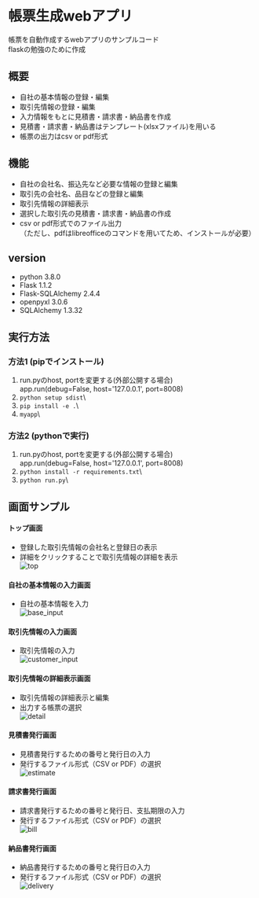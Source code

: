 # 帳票生成webアプリ
帳票を自動作成するwebアプリのサンプルコード  
flaskの勉強のために作成

## 概要
* 自社の基本情報の登録・編集  
* 取引先情報の登録・編集  
* 入力情報をもとに見積書・請求書・納品書を作成  
* 見積書・請求書・納品書はテンプレート(xlsxファイル)を用いる
* 帳票の出力はcsv or pdf形式  

## 機能
* 自社の会社名、振込先など必要な情報の登録と編集  
* 取引先の会社名、品目などの登録と編集  
* 取引先情報の詳細表示  
* 選択した取引先の見積書・請求書・納品書の作成 
* csv or pdf形式でのファイル出力  
（ただし、pdfはlibreofficeのコマンドを用いてため、インストールが必要）  


## version
* python 3.8.0  
* Flask 1.1.2  
* Flask-SQLAlchemy 2.4.4  
* openpyxl 3.0.6  
* SQLAlchemy 1.3.32  
  
## 実行方法
### 方法1 (pipでインストール)
1. run.pyのhost, portを変更する(外部公開する場合)  
app.run(debug=False, host='127.0.0.1', port=8008)  
2. `python setup sdist`\
3. `pip install -e .`\
4. `myapp`\

### 方法2 (pythonで実行)
1. run.pyのhost, portを変更する(外部公開する場合)  
app.run(debug=False, host='127.0.0.1', port=8008)
2. `python install -r requirements.txt`\
3. `python run.py`\


## 画面サンプル
#### トップ画面
* 登録した取引先情報の会社名と登録日の表示  
* 詳細をクリックすることで取引先情報の詳細を表示  
![top](./figure/top.png)

#### 自社の基本情報の入力画面
* 自社の基本情報を入力  
![base_input](./figure/base_input.png)

#### 取引先情報の入力画面
* 取引先情報の入力  
![customer_input](./figure/customer_input.png)
  
#### 取引先情報の詳細表示画面
* 取引先情報の詳細表示と編集  
* 出力する帳票の選択  
![detail](./figure/detail.png)
  
#### 見積書発行画面
* 見積書発行するための番号と発行日の入力  
* 発行するファイル形式（CSV or PDF）の選択  
![estimate](./figure/estimate.png)

#### 請求書発行画面
* 請求書発行するための番号と発行日、支払期限の入力  
* 発行するファイル形式（CSV or PDF）の選択  
![bill](./figure/bill.png)
  
#### 納品書発行画面
* 納品書発行するための番号と発行日の入力  
* 発行するファイル形式（CSV or PDF）の選択  
![delivery](./figure/delivery.png)
  

